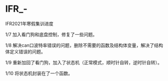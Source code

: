 # IFR_-
IFR2021年寒假集训进度

1/7 加入看门狗和底盘控制，修复了一些问题。

1/8 解决can口波特率错误的问题，删除不需要的函数及结构体变量，解决了结构体定义错误的问题。

1/9 重新加回了看门狗，加入了状态机（正常模式，顺时针自转，逆时针自转）。

1/10 将状态机封装在了一个函数。
